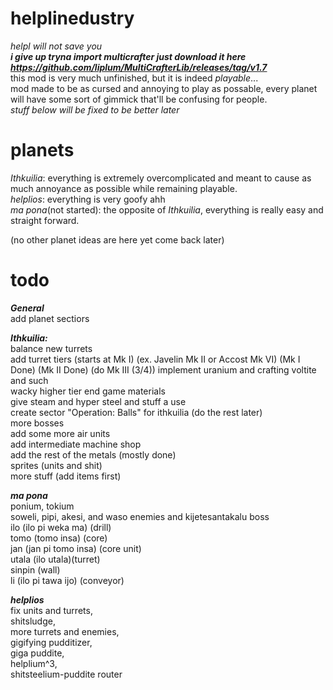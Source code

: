 # helplinedustry
*helpl will not save you*  
***i give up tryna import multicrafter just download it here https://github.com/liplum/MultiCrafterLib/releases/tag/v1.7***  
this mod is very much unfinished, but it is indeed *playable*...  
mod made to be as cursed and annoying to play as possable, every planet will have some sort of gimmick that'll be confusing for people.  
*stuff below will be fixed to be better later*
# planets

*Ithkuilia*: everything is extremely overcomplicated and meant to cause as much annoyance as possible while remaining playable.  
*helplios*: everything is very goofy ahh  
*ma pona*(not started): the opposite of *Ithkuilia*, everything is really easy and straight forward.  

(no other planet ideas are here yet come back later)

# todo

***General***  
add planet sectiors  

***Ithkuilia:***  
balance new turrets  
add turret tiers (starts at Mk I) (ex. Javelin Mk II or Accost Mk VI) (Mk I Done) (Mk II Done) (do Mk III (3/4)) 
implement uranium and crafting voltite and such  
wacky higher tier end game materials   
give steam and hyper steel and stuff a use  
create sector "Operation: Balls" for ithkuilia (do the rest later)  
more bosses  
add some more air units  
add intermediate machine shop  
add the rest of the metals (mostly done)  
sprites (units and shit)  
more stuff (add items first)

***ma pona***  
ponium, tokium  
soweli, pipi, akesi, and waso enemies and kijetesantakalu boss  
ilo (ilo pi weka ma) (drill)  
tomo (tomo insa) (core)  
jan (jan pi tomo insa) (core unit)  
utala (ilo utala)(turret)  
sinpin (wall)  
li (ilo pi tawa ijo) (conveyor)  

***helplios***  
fix units and turrets,  
shitsludge,  
more turrets and enemies,  
gigifying pudditizer,  
giga puddite,  
helplium^3,  
shitsteelium-puddite router  
